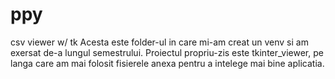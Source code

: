 # ppy
csv viewer w/ tk
Acesta este folder-ul in care mi-am creat un venv si am exersat de-a lungul semestrului. Proiectul propriu-zis este tkinter_viewer, pe langa care am mai folosit fisierele anexa pentru a intelege mai bine aplicatia. 
